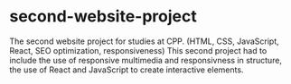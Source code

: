 # second-website-project
The second website project for studies at CPP. (HTML, CSS, JavaScript, React, SEO optimization, responsiveness)
This second project had to include the use of responsive multimedia and responsivness in structure, the use of React and JavaScript to create interactive elements.
